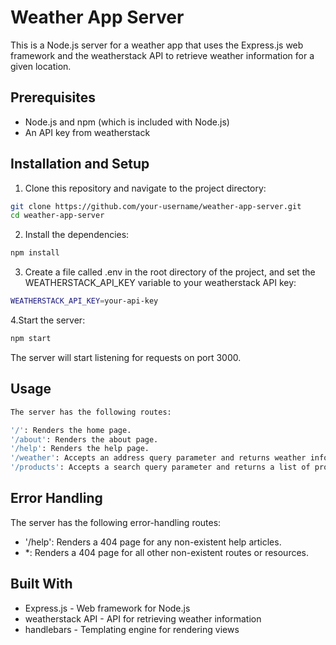 # Weather App Server

This is a Node.js server for a weather app that uses the Express.js web framework and the weatherstack API to retrieve weather information for a given location.

## Prerequisites

* Node.js and npm (which is included with Node.js)
* An API key from weatherstack

## Installation and Setup
1. Clone this repository and navigate to the project directory:

```bash
git clone https://github.com/your-username/weather-app-server.git
cd weather-app-server
```
2. Install the dependencies:
```bash
npm install
```
3. Create a file called .env in the root directory of the project, and set the WEATHERSTACK_API_KEY variable to your weatherstack API key:

```bash
WEATHERSTACK_API_KEY=your-api-key
```
4.Start the server:
```bash
npm start
```
The server will start listening for requests on port 3000.

## Usage

```bash
The server has the following routes:

'/': Renders the home page.
'/about': Renders the about page.
'/help': Renders the help page.
'/weather': Accepts an address query parameter and returns weather information for that location.
'/products': Accepts a search query parameter and returns a list of products.
```

## Error Handling

The server has the following error-handling routes:

* '/help': Renders a 404 page for any non-existent help articles.
* *: Renders a 404 page for all other non-existent routes or resources.



## Built With

* Express.js - Web framework for Node.js
* weatherstack API - API for retrieving weather information
* handlebars - Templating engine for rendering views

